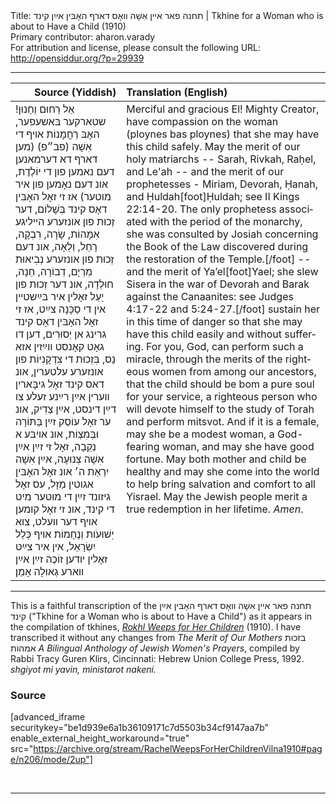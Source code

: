<html>
<head></head>
<body>
Title: תחנה פאר אײן אִשָׁה װאָס דארף האָבּין אײַן קינד | Tkhine for a Woman who is about to Have a Child (1910)<br />
Primary contributor: aharon.varady<br />
For attribution and license, please consult the following URL: <a href="http://opensiddur.org/?p=29939">http://opensiddur.org/?p=29939</a>
<p />
<hr />

<table style="margin-left: auto;margin-right: auto;" class="draggable">
<thead><tr><th id="x" style="text-align: right;">Source (Yiddish)</th><th style="text-align: left;">Translation (English)</th></tr></thead>
<tbody>
<tr><td style="vertical-align:top;">
<div class="yiddish" lang="yi">
אֵל רַחוּם וְחַנוּן! שטארקער בּאשעפער, האָבּ רַחֲמָנוֹת אױף די אִשָׁה (פב״פ) (מען דארף דא דערמאנען דעם נאמען פון די יוֹלֶדֶת, אונ דעם נאָמען פון איר מוטער) אז זי זאָל האָבּין דאָס קינד בְּשָׁלוֹם, דער זְכוּת פון אונזערע הײליגע אִמָהוֹת, שָׂרָה, רִבְקָה, רָחֵל, וְלֵאָה, אונ דעם זְכוּת פון אונזערע נְבִיאוּת מִרְיָם, דְבוֹרָה, חַנָה, חוּלְדָה, אונ דער זְכוּת פון יָעֵל זאָלין איר בּײַשטײן אין די סַכָּנָה צײַט, אז זי זאָל האָבּין דאָס קינד גרינג אן יְסוּרִים, דען דו גאָט קאָנסט װײַזין אזא נֵס, בִּזְכוּת די צִדְקָנִיוֹת פון אונזערע עלטערין, אונ דאס קינד זאָל גיבָּארין װערין אײַן רײַנע זעלע צו דײַן דינסט, אײַן צַדִיק, אונ ער זאָל עוֹסֵק זײַן בַּתּוֹרָה וּבְּמִצְוֹת, אונ אױבּע א נְקֵבָה, זאָל זי זײַן אײַן אִשָׁה צְנוּעָה, אײַן אִשָׁה יִרְאַת ה׳ אונ זאָל האָבּין אגוטין מַזָל, עס זאָל גיזונד זײַן די מוטער מיט די קינד, אונ זי זאָל קומען אױף דער װעלט, צוא יֽשׁוּעֹות וְנֶחָמוֹת אױף כְּלַל יִשְׂרָאֵל, אין איר צײַט זאָלין יודען זוֹכֶה זײַן אײַן װארע גְאוּלָה אָמֵן׃
</span></div></td>

<td style="vertical-align:top;">
<div class="english" lang="en">
Merciful and gracious El! Mighty Creator, have compassion on the woman <span class="instruction">(ploynes bas ploynes)</span> that she may have this child safely. May the merit of our holy matriarchs -- Sarah, Rivkah, Raḥel, and Le'ah -- and the merit of our prophetesses - Miriam, Devorah, Ḥanah, and Ḥuldah[foot]Ḥuldah; see II Kings 22:14-20. The only prophetess associated with the period of the monarchy, she was consulted by Josiah concerning the Book of the Law discovered during the restoration of the Temple.[/foot] -- and the merit of Ya’el[foot]Yael; she slew Sisera in the war of Devorah and Barak against the Canaanites: see Judges 4:17-22 and 5:24-27.[/foot] sustain her in this time of danger so that she may have this child easily and without suffering. For you, God, can perform such a miracle, through the merits of the righteous women from among our ancestors, that the child should be bom a pure soul for your service, a righteous person who will devote himself to the study of Torah and perform mitsvot. And if it is a female, may she be a modest woman, a God-fearing woman, and may she have good fortune. May both mother and child be healthy and may she come into the world to help bring salvation and comfort to all Yisrael. May the Jewish people merit a true redemption in her lifetime. <em>Amen</em>.
</div></td>
</tr>
</tbody></table>

<hr />

This is a faithful transcription of the תחנה פאר אײן אִשָׁה װאָס דארף האָבּין אײַן קינד ("Tkhine for a Woman who is about to Have a Child") as it appears in the compilation of tkhines, <em><a href="http://opensiddur.org/?p=22300">Rokhl Weeps for Her Children</a></em> (1910). I have transcribed it without any changes from <em>The Merit of Our Mothers</em> בזכות אמהות <em>A Bilingual Anthology of Jewish Women's Prayers</em>, compiled by Rabbi Tracy Guren Klirs, Cincinnati: Hebrew Union College Press, 1992. <em>shgiyot mi yavin, ministarot nakeni.</em>

<h3>Source</h3>

[advanced_iframe securitykey="be1d939e6a1b36109171c7d5503b34cf9147aa7b" enable_external_height_workaround="true" src="https://archive.org/stream/RachelWeepsForHerChildrenVilna1910#page/n206/mode/2up"]

&nbsp;

<hr />

&nbsp;
</body>
</html>